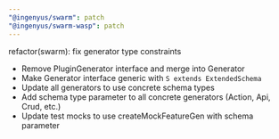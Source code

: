 ```yaml
---
"@ingenyus/swarm": patch
"@ingenyus/swarm-wasp": patch
---
```


refactor(swarm): fix generator type constraints

- Remove PluginGenerator interface and merge into Generator
- Make Generator interface generic with `S extends ExtendedSchema`
- Update all generators to use concrete schema types
- Add schema type parameter to all concrete generators (Action, Api, Crud, etc.)
- Update test mocks to use createMockFeatureGen with schema parameter
